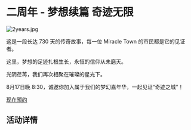 # 二周年 - 梦想续篇 奇迹无限

![2years.jpg](https://mtsmc.net/img/2years/head.jpg ':size==50%')

这是一段长达 730 天的传奇故事，每一位 Miracle Town 的市民都是它的见证者。

这里，梦想的足迹扎根生长，永恒的信仰从未磨灭。

光阴荏苒，我们再次相聚在璀璨的星光下。

8月17日晚 8:30，诚邀你加入属于我们的梦幻嘉年华，一起见证“奇迹之城”！

[现在预约](https://docs.qq.com/form/page/DWXlKb0RQSVNFRk9V)

## 活动详情
